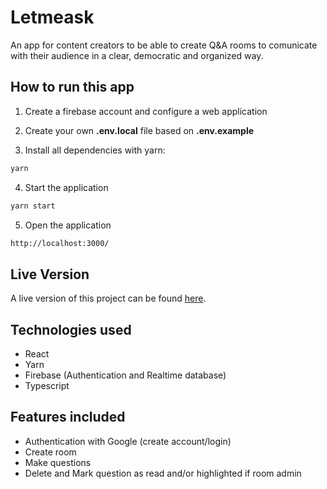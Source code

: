 # Letmeask

An app for content creators to be able to create Q&A rooms to comunicate with their audience in a clear, democratic and organized way.

## How to run this app

1. Create a firebase account and configure a web application

2. Create your own **.env.local** file based on **.env.example**

3. Install all dependencies with yarn:

```bash
yarn
```

4. Start the application
```bash
yarn start
```

5. Open the application
```bash
http://localhost:3000/
```

## Live Version

A live version of this project can be found [here](https://letmeask-963d2.web.app).

## Technologies used

- React
- Yarn
- Firebase (Authentication and Realtime database)
- Typescript

## Features included

- Authentication with Google (create account/login)
- Create room
- Make questions
- Delete and Mark question as read and/or highlighted if room admin
